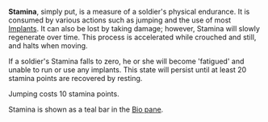 **Stamina**, simply put, is a measure of a soldier's physical endurance. It is
consumed by various actions such as jumping and the use of most
[Implants](../implants/Implants.md). It can also be lost by taking damage;
however, Stamina will slowly regenerate over time. This process is accelerated
while crouched and still, and halts when moving.

If a soldier's Stamina falls to zero, he or she will become 'fatigued' and
unable to run or use any implants. This state will persist until at least 20
stamina points are recovered by resting.

Jumping costs 10 stamina points.

Stamina is shown as a teal bar in the
[Bio pane](../etc/Heads-up_Display.md#Bio_Pane).
